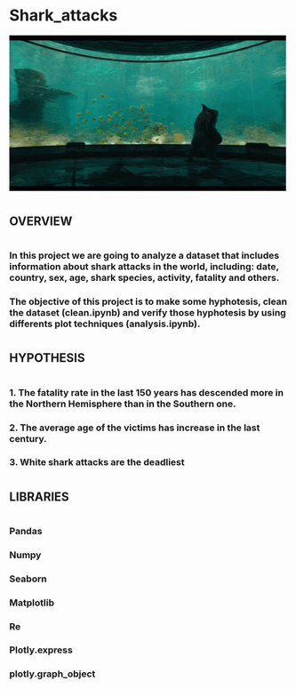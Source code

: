 # Shark_attacks

![aquí había un gif de un tiburon](the-suicide-squad-king-shark.gif)

#
## **OVERVIEW**
#
### In this project we are going to analyze a dataset that includes information about shark attacks in the world, including: date, country, sex, age, shark species, activity, fatality and others.

### The objective of this project is to make some hyphotesis, clean the dataset (clean.ipynb) and verify those hyphotesis by using differents plot techniques (analysis.ipynb).
#
## **HYPOTHESIS**
#
### 1. The fatality rate in the last 150 years has descended more in the Northern Hemisphere than in the Southern one. 
### 2. The average age of the victims has increase in the last century. 
### 3. White shark attacks are the deadliest

#
## **LIBRARIES**
#

### Pandas
### Numpy
### Seaborn
### Matplotlib
### Re
### Plotly.express
### plotly.graph_object
